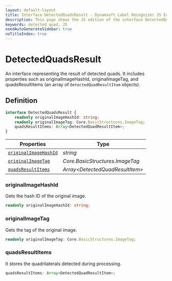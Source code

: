 ```yaml
---
layout: default-layout
title: Interface DetectedQuadsResult - Dynamsoft Label Recognizer JS Edition API Reference
description: This page shows the JS edition of the interface DetectedQuadsResult.
keywords: detected quad, JS
needAutoGenerateSidebar: true
noTitleIndex: true
---
```


# DetectedQuadsResult

An interface representing the result of detected quads. It includes properties such as originalImageHashId, originalImageTag, and quadsResultItems (an array of `DetectedQuadResultItem` objects).

## Definition

```ts
interface DetectedQuadsResult {
    readonly originalImageHashId: string;
    readonly originalImageTag: Core.BasicStructures.ImageTag;
    quadsResultItems: Array<DetectedQuadResultItem>;
}
```

| Properties            | Type |
|----------------------|-------------|
| [`originalImageHashId`](#originalimagehashid) | *string* |
| [`originalImageTag`](#originalimagetag) | *Core.BasicStructures.ImageTag* |
| [`quadsResultItems`](#quadsresultitems) | *Array\<DetectedQuadResultItem>* |

### originalImageHashId

Gets the hash ID of the original image.

```ts
readonly originalImageHashId: string;
```

### originalImageTag

Gets the tag of the original image.

```ts
readonly originalImageTag: Core.BasicStructures.ImageTag;
```

### quadsResultItems

It stores the quadrilaterals detected during processing.

```ts
quadsResultItems: Array<DetectedQuadResultItem>;
```